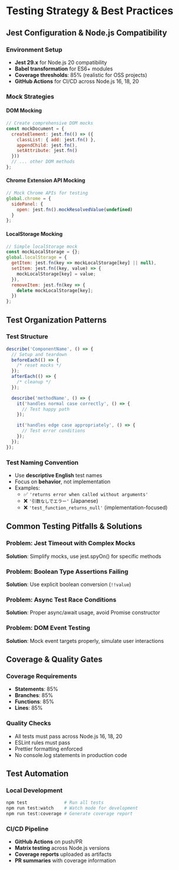 # Testing Strategy & Best Practices

## Jest Configuration & Node.js Compatibility

### Environment Setup

- **Jest 29.x** for Node.js 20 compatibility
- **Babel transformation** for ES6+ modules
- **Coverage thresholds**: 85% (realistic for OSS projects)
- **GitHub Actions** for CI/CD across Node.js 16, 18, 20

### Mock Strategies

#### DOM Mocking

```javascript
// Create comprehensive DOM mocks
const mockDocument = {
  createElement: jest.fn(() => ({
    classList: { add: jest.fn() },
    appendChild: jest.fn(),
    setAttribute: jest.fn()
  }))
  // ... other DOM methods
};
```

#### Chrome Extension API Mocking

```javascript
// Mock Chrome APIs for testing
global.chrome = {
  sidePanel: {
    open: jest.fn().mockResolvedValue(undefined)
  }
};
```

#### LocalStorage Mocking

```javascript
// Simple localStorage mock
const mockLocalStorage = {};
global.localStorage = {
  getItem: jest.fn(key => mockLocalStorage[key] || null),
  setItem: jest.fn((key, value) => {
    mockLocalStorage[key] = value;
  }),
  removeItem: jest.fn(key => {
    delete mockLocalStorage[key];
  })
};
```

## Test Organization Patterns

### Test Structure

```javascript
describe('ComponentName', () => {
  // Setup and teardown
  beforeEach(() => {
    /* reset mocks */
  });
  afterEach(() => {
    /* cleanup */
  });

  describe('methodName', () => {
    it('handles normal case correctly', () => {
      // Test happy path
    });

    it('handles edge case appropriately', () => {
      // Test error conditions
    });
  });
});
```

### Test Naming Convention

- Use **descriptive English** test names
- Focus on **behavior**, not implementation
- Examples:
  - ✅ `'returns error when called without arguments'`
  - ❌ `'引数なしでエラー'` (Japanese)
  - ❌ `'test_function_returns_null'` (implementation-focused)

## Common Testing Pitfalls & Solutions

### Problem: Jest Timeout with Complex Mocks

**Solution**: Simplify mocks, use jest.spyOn() for specific methods

### Problem: Boolean Type Assertions Failing

**Solution**: Use explicit boolean conversion (`!!value`)

### Problem: Async Test Race Conditions

**Solution**: Proper async/await usage, avoid Promise constructor

### Problem: DOM Event Testing

**Solution**: Mock event targets properly, simulate user interactions

## Coverage & Quality Gates

### Coverage Requirements

- **Statements**: 85%
- **Branches**: 85%
- **Functions**: 85%
- **Lines**: 85%

### Quality Checks

- All tests must pass across Node.js 16, 18, 20
- ESLint rules must pass
- Prettier formatting enforced
- No console.log statements in production code

## Test Automation

### Local Development

```bash
npm test              # Run all tests
npm run test:watch    # Watch mode for development
npm run test:coverage # Generate coverage report
```

### CI/CD Pipeline

- **GitHub Actions** on push/PR
- **Matrix testing** across Node.js versions
- **Coverage reports** uploaded as artifacts
- **PR summaries** with coverage information
